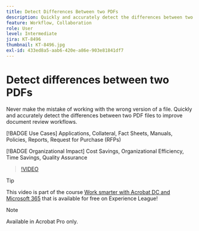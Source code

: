 ```yaml
---
title: Detect Differences Between two PDFs
description: Quickly and accurately detect the differences between two PDF files to improve document review workflows
feature: Workflow, Collaboration
role: User
level: Intermediate
jira: KT-8496
thumbnail: KT-8496.jpg
exl-id: 433ed8a5-aab6-420e-a86e-903e81841df7
---
```

# Detect differences between two PDFs

Never make the mistake of working with the wrong version of a file. Quickly and accurately detect the differences between two PDF files to improve document review workflows.

[!BADGE Use Cases]
Applications, Collateral, Fact Sheets, Manuals, Policies, Reports, Request for Purchase (RFPs)

[!BADGE Organizational Impact]
Cost Savings, Organizational Efficiency, Time Savings, Quality Assurance

>[!VIDEO](https://video.tv.adobe.com/v/337211?quality=12&learn=on&hidetitle=true)

>[!TIP]
>
>This video is part of the course [Work smarter with Acrobat DC and Microsoft 365](https://experienceleague.adobe.com/?recommended=Acrobat-U-1-2021.microsoft365) that is available for free on Experience League!

>[!NOTE]
>
>Available in Acrobat Pro only.

